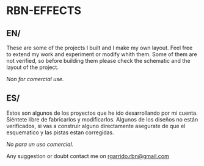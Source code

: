 # RBN-EFFECTS

## EN/

These are some of the projects I built and I make my own layout. Feel free to extend my work and experiment or modify whith them. 
Some of them are not verified, so before building them please check the schematic and the layout of the project.

*Non for comercial use.*

## ES/

Estos son algunos de los proyectos que he ido desarrollando por mi cuenta. Siéntete libre de fabricarlos y modificarlos. 
Algunos de los diseños no están verificados, si vas a construir alguno directamente asegurate de que el esquematico y las pistas estan corregidas.

*No para un uso comercial.*

Any suggestion or doubt contact me on rgarrido.rbn@gmail.com
